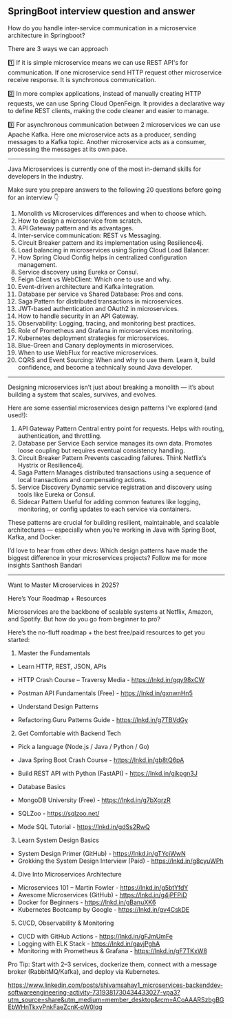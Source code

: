SpringBoot interview question and answer 
------------------------------------------------------
How do you handle inter-service communication in a microservice architecture in Springboot? 

There are 3 ways we can approach 

1️⃣ If it is simple microservice means we can use REST API's for communication. If one microservice send HTTP request other microservice receive response. It is synchronous communication.

2️⃣ In more complex applications, instead of manually creating HTTP requests, we can use Spring Cloud OpenFeign. It provides a declarative way to define REST clients, making the code cleaner and easier to manage. 

3️⃣ For asynchronous communication between 2 microservices we can use Apache Kafka. Here one microservice acts as a producer, sending messages to a Kafka topic. Another microservice acts as a consumer, processing the messages at its own pace.


**********


Java Microservices is currently one of the most in-demand skills for developers in the industry.

Make sure you prepare answers to the following 20 questions before going for an interview 👇

1. Monolith vs Microservices differences and when to choose which.
2. How to design a microservice from scratch.
3. API Gateway pattern and its advantages.
4. Inter-service communication: REST vs Messaging.
5. Circuit Breaker pattern and its implementation using Resilience4j.
6. Load balancing in microservices using Spring Cloud Load Balancer.
7. How Spring Cloud Config helps in centralized configuration management.
8. Service discovery using Eureka or Consul.
9. Feign Client vs WebClient: Which one to use and why.
10. Event-driven architecture and Kafka integration.
11. Database per service vs Shared Database: Pros and cons.
12. Saga Pattern for distributed transactions in microservices.
13. JWT-based authentication and OAuth2 in microservices.
14. How to handle security in an API Gateway.
15. Observability: Logging, tracing, and monitoring best practices.
16. Role of Prometheus and Grafana in microservices monitoring.
17. Kubernetes deployment strategies for microservices.
18. Blue-Green and Canary deployments in microservices.
19. When to use WebFlux for reactive microservices.
20. CQRS and Event Sourcing: When and why to use them.
Learn it, build confidence, and become a technically sound Java developer.


***************

Designing microservices isn’t just about breaking a monolith — it’s about building a system that scales, survives, and evolves.

Here are some essential microservices design patterns I’ve explored (and used!):
 1. API Gateway Pattern
Central entry point for requests. Helps with routing, authentication, and throttling.
 2. Database per Service
Each service manages its own data. Promotes loose coupling but requires eventual consistency handling.
 3. Circuit Breaker Pattern
Prevents cascading failures. Think Netflix’s Hystrix or Resilience4j.
 4. Saga Pattern
Manages distributed transactions using a sequence of local transactions and compensating actions.
 5. Service Discovery
Dynamic service registration and discovery using tools like Eureka or Consul.
 6. Sidecar Pattern
Useful for adding common features like logging, monitoring, or config updates to each service via containers.

These patterns are crucial for building resilient, maintainable, and scalable architectures — especially when you’re working in Java with Spring Boot, Kafka, and Docker.

I’d love to hear from other devs:
Which design patterns have made the biggest difference in your microservices projects?
Follow me for more insights Santhosh Bandari 


***********************


Want to Master Microservices in 2025? 

Here’s Your Roadmap + Resources

Microservices are the backbone of scalable systems at Netflix, Amazon, and Spotify. But how do you go from beginner to pro?

Here’s the no-fluff roadmap + the best free/paid resources to get you started:

1. Master the Fundamentals 
- Learn HTTP, REST, JSON, APIs 
- HTTP Crash Course – Traversy Media - https://lnkd.in/gqy98xCW
- Postman API Fundamentals (Free) - https://lnkd.in/gxnwnHn5

- Understand Design Patterns
- Refactoring.Guru Patterns Guide - https://lnkd.in/g7TBVdGy

2. Get Comfortable with Backend Tech
- Pick a language (Node.js / Java / Python / Go)
- Java Spring Boot Crash Course - https://lnkd.in/gb8tQ6pA
- Build REST API with Python (FastAPI) - https://lnkd.in/gjkpgn3J 

- Database Basics 
 - MongoDB University (Free) - https://lnkd.in/g7bXgrzR 
 - SQLZoo - https://sqlzoo.net/
 - Mode SQL Tutorial - https://lnkd.in/gdSs2RwQ 

3. Learn System Design Basics
- System Design Primer (GitHub) - https://lnkd.in/gTYciWwN 
- Grokking the System Design Interview (Paid) - https://lnkd.in/g8cyuWPh 

4. Dive Into Microservices Architecture 
- Microservices 101 – Martin Fowler - https://lnkd.in/g5btYfdY
- Awesome Microservices (GitHub) - https://lnkd.in/g4jPFPiD 
- Docker for Beginners - https://lnkd.in/gBanuXK6
- Kubernetes Bootcamp by Google - https://lnkd.in/gv4CskDE 

5. CI/CD, Observability & Monitoring
- CI/CD with GitHub Actions - https://lnkd.in/gFJmUmFe 
- Logging with ELK Stack - https://lnkd.in/gavjPghA
- Monitoring with Prometheus & Grafana - https://lnkd.in/gF7TKxW8 

Pro Tip: Start with 2–3 services, dockerize them, connect with a message broker (RabbitMQ/Kafka), and deploy via Kubernetes.

https://www.linkedin.com/posts/shivamsahay1_microservices-backenddev-softwareengineering-activity-7319381730434433027-vpa3?utm_source=share&utm_medium=member_desktop&rcm=ACoAAARSzbgBGEbWHnTkxyPnkFaeZcnK-pW0lqg
